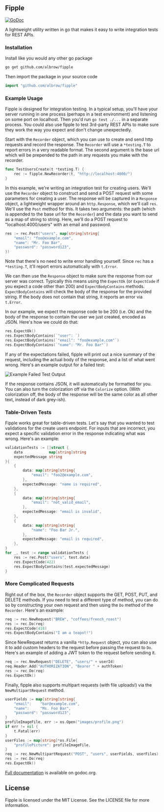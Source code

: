 Fipple
------

[![GoDoc](https://godoc.org/github.com/albrow/fipple?status.svg)](https://godoc.org/github.com/albrow/fipple)

A lightweight utility written in go that makes it easy to write integration tests for REST APIs.

### Installation

Install like you would any other go package

``` bash
go get github.com/albrow/fipple
```

Then import the package in your source code

``` go
import "github.com/albrow/fipple"
```

### Example Usage

Fipple is designed for integration testing. In a typical setup, you'll have your server
running in one process (perhaps in a test environment) and listening on some port on localhost.
Then you'd run `go test ./...` in a separate process. You could also use fipple to test
3rd-party REST APIs to make sure they work the way you expect and don't change unexpectedly.

Start with the `Recorder` object, which you can use to create and send http requests and record
the response. The `Recorder` will use a `*testing.T` to report errors in a very readable format.
The second argument is the base url which will be prepended to the path in any requests you make
with the recorder.

```go
func TestUsersCreate(t *testing.T) {
	rec := fipple.NewRecorder(t, "http://localhost:4000/")
}
```

In this example, we're writing an integration test for creating users. We'll use the `Recorder`
object to construct and send a POST request with some parameters for creating a user. The response
will be captured in a `Response` object, a lightweight wrapper around an `http.Response`, which
we'll call `res`. We'll use the `Post` method for this. It takes two arguments: the path (which
is appended to the base url for the `Recorder`) and the data you want to send as a map of string
to string. Here, we'll do a POST request to "localhost:4000/users" with an email and password.

```go
res := rec.Post("users", map[string]string{
	"email": "foo@example.com",
	"name": "Mr. Foo Bar",
	"password": "password123",
})
```

Note that there's no need to write error handling yourself. Since `rec` has a `*testing.T`,
it'll report errors automatically with `t.Error`.

We can then use the `Response` object to make sure the response from our server was correct.
Typically this means using the `ExpectOk` (or `ExpectCode` if you expect a code other than 200)
and `ExpectBodyContains` methods. `ExpectBodyContains` will check the body of the response for
the provided string. If the body does not contain that string, it reports an error via `t.Error`.

In our example, we expect the response code to be 200 (i.e. Ok) and the body of the response to
contain the user we just created, encoded as JSON. Here's how we could do that:

```go
res.ExpectOk()
res.ExpectBodyContains(`"user": `)
res.ExpectBodyContains(`"email": "foo@example.com"`)
res.ExpectBodyContains(`"name": "Mr. Foo Bar"`)
```

If any of the expectations failed, fipple will print out a nice summary of the request, including
the actual body of the response, and a list of what went wrong. Here's an example output for a
failed test:

![Example Failed Test Output](http://oi59.tinypic.com/rj37kk.jpg)

If the response contains JSON, it will automatically be formatted for you. You can also turn the
colorization off via the `Colorize` option. (With colorization off, the body of the response will
be the same color as all other text, instead of dark grey-ish).

### Table-Driven Tests

Fipple works great for table-driven tests. Let's say that you wanted to test validations for
the create users endpoint. For inputs that are incorrect, you expect a specific validation
error in the response indicating what was wrong. Here's an example:

```go
validationTests := []struct {
	data            map[string]string
	expectedMessage string
}{
	{
		data: map[string]string{
			"email": "foo2@example.com",
		},
		expectedMessage: "name is required",
	},
	{
		data: map[string]string{
			"email": "not_valid_email",
		},
		expectedMessage: "email is invalid",
	},
	{
		data: map[string]string{
			"name": "Foo Bar Jr.",
		},
		expectedMessage: "email is required",
	},
}
for _, test := range validationTests {
	res := rec.Post("users", test.data)
	res.ExpectCode(422)
	res.ExpectBodyContains(test.expectedMessage)
}
```

### More Complicated Requests

Right out of the box, the `Recorder` object supports the GET, POST, PUT, and DELETE methods.
If you need to test a different type of method, you can do so by constructing your own request
and then using the `Do` method of the `Recorder`. Here's an example:

```go
req := rec.NewRequest("BREW", "coffees/french_roast")
res := rec.Do(req)
res.ExpectCode(418)
res.ExpectBodyContains("I am a teapot!")
```

Since NewRequest returns a vanilla `*http.Request` object, you can also use it to add custom
headers to the request before passing the request to `Do`. Here's an example of adding a JWT
token to the request before sending it.

```go
req := rec.NewRequest("DELETE", "users/" + userId)
req.Header.Add("AUTHORIZATION", "Bearer " + authToken)
res := rec.Do(req)
res.ExpectOk()
```

Finally, fipple also supports multipart requests (with file uploads!) via the `NewMultipartRequest`
method.

```go
userFields := map[string]string{
	"email":    "bar@example.com",
	"name":     "Ms. Foo Bar",
	"password": "password123",
}
profileImageFile, err := os.Open("images/profile.png")
if err != nil {
	t.Fatal(err)
}
userFiles := map[string]*os.File{
	"profilePicture": profileImageFile,
}
req := rec.NewMultipartRequest("POST", "users", userFields, userFiles)
res := rec.Do(req)
res.ExpectOk()
```

[Full documentation](http://godoc.org/github.com/albrow/fipple) is available on godoc.org.


License
-------

Fipple is licensed under the MIT License. See the LICENSE file for more information.
